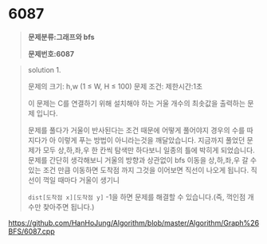 # 6087

> **문제분류:그래프와 bfs**
>
> **문제번호:6087**

> solution 1.
>
> 문제의 크기: h,w (1 ≤ W, H ≤ 100) 
> 문제 조건: 
> 제한시간:1초
>
> 
>
> 이 문제는  C를 연결하기 위해 설치해야 하는 거울 개수의 최솟값을 출력하는 문제 입니다.
>
> 문제를 풀다가 거울이 반사된다는 조건 때문에 어떻게 풀어야지 경우의 수를 따지다가 아 이렇게 푸는 방법이 아니라는것을 깨달았습니다. 지금까지 풀었던 문제가 모두 상,하,좌,우 한 칸씩 탐색만 하다보니 일종의 틀에 박히게 되었습니다. 문제를 간단히 생각해보니 거울의 방향과 상관없이 bfs 이동을 상,하,좌,우 갈 수 있는 조건 만큼 이동하면 도착점 까지 그것을 이어보면 직선이 나오게 됩니다. 직선이 꺽일 때마다 거울이 생기니
>
> `dist[도착점 x][도착점 y]` -1을 하면 문제를 해결할 수 있습니다.(즉, 꺽인점 개수만 찾아주면 됩니다.)

https://github.com/HanHoJung/Algorithm/blob/master/Algorithm/Graph%26BFS/6087.cpp   














